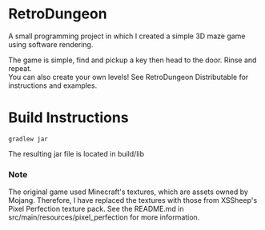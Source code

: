 # RetroDungeon

A small programming project in which I created a simple 3D maze game using software rendering.  

The game is simple, find and pickup a key then head to the door. Rinse and repeat.  
You can also create your own levels! See RetroDungeon Distributable for instructions and examples.  

# Build Instructions
```
gradlew jar
```
The resulting jar file is located in build/lib


### Note
The original game used Minecraft's textures, which are assets owned by Mojang. Therefore, I have replaced the textures with those from XSSheep's Pixel Perfection texture pack. See the README.md in src/main/resources/pixel_perfection for more information.